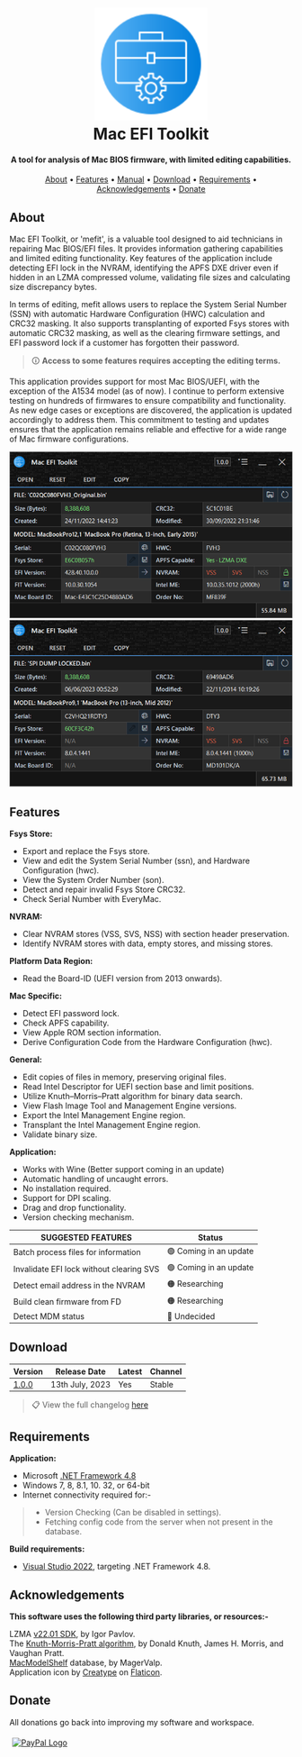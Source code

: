 <h1 align="center">
<img width="200" src="files/images/img128px.png" alt="SMCFT Logo">
<br>
Mac EFI Toolkit
</h1>

<h4 align="center">A tool for analysis of Mac BIOS firmware, with limited editing capabilities.</h4>
<p align="center">
  <a href="#about">About</a> •
  <a href="#features">Features</a> •
  <a href="MANUAL.md">Manual</a> •
  <a href="#download">Download</a> •
  <a href="#requirements">Requirements</a> •
  <a href="#acknowledgements">Acknowledgements</a> •
  <a href="#donate">Donate</a>
</p>

## About

Mac EFI Toolkit, or 'mefit', is a valuable tool designed to aid technicians in repairing Mac BIOS/EFI files. It provides information gathering capabilities and limited editing functionality. Key features of the application include detecting EFI lock in the NVRAM, identifying the APFS DXE driver even if hidden in an LZMA compressed volume, validating file sizes and calculating size discrepancy bytes.

In terms of editing, mefit allows users to replace the System Serial Number (SSN) with automatic Hardware Configuration (HWC) calculation and CRC32 masking. It also supports transplanting of exported Fsys stores with automatic CRC32 masking, as well as the clearing firmware settings, and EFI password lock if a customer has forgotten their password.

>🛈 **Access to some features requires accepting the editing terms.**

This application provides support for most Mac BIOS/UEFI, with the exception of the A1534 model (as of now). I continue to perform extensive testing on hundreds of firmwares to ensure compatibility and functionality. As new edge cases or exceptions are discovered, the application is updated accordingly to address them. This commitment to testing and updates ensures that the application remains reliable and effective for a wide range of Mac firmware configurations.

<img width="550" src="files/images/met.png" alt="MET">
<img width="550" src="files/images/met_alt.png" alt="MET_ALT">

## Features

**Fsys Store:**
- Export and replace the Fsys store.
- View and edit the System Serial Number (ssn), and Hardware Configuration (hwc).
- View the System Order Number (son).
- Detect and repair invalid Fsys Store CRC32.
- Check Serial Number with EveryMac.

**NVRAM:**
- Clear NVRAM stores (VSS, SVS, NSS) with section header preservation.
- Identify NVRAM stores with data, empty stores, and missing stores.

**Platform Data Region:**
- Read the Board-ID (UEFI version from 2013 onwards).

**Mac Specific:**
- Detect EFI password lock.
- Check APFS capability.
- View Apple ROM section information.
- Derive Configuration Code from the Hardware Configuration (hwc).

**General:**
- Edit copies of files in memory, preserving original files.
- Read Intel Descriptor for UEFI section base and limit positions.
- Utilize Knuth–Morris–Pratt algorithm for binary data search.
- View Flash Image Tool and Management Engine versions.
- Export the Intel Management Engine region.
- Transplant the Intel Management Engine region.
- Validate binary size.

**Application:**

- Works with Wine (Better support coming in an update)
- Automatic handling of uncaught errors.
- No installation required.
- Support for DPI scaling.
- Drag and drop functionality.
- Version checking mechanism.

| SUGGESTED FEATURES                         | Status                |
|--------------------------------------------|-----------------------|
| Batch process files for information        |🟢 Coming in an update |
| Invalidate EFI lock without clearing SVS   |🟢 Coming in an update |
| Detect email address in the NVRAM          |🟠 Researching         |
| Build clean firmware from FD               |🟠 Researching         |
| Detect MDM status                          |🔴 Undecided           |

## Download

| Version| Release Date| Latest | Channel |
|--------|-------------|--------|---------|
|[1.0.0](https://github.com/MuertoGB/MacEfiToolkit/releases/latest)| 13th July, 2023 | Yes | Stable |

> 📋 View the full changelog [here](CHANGELOG.md)

## Requirements

**Application:**
- Microsoft [.NET Framework 4.8](https://dotnet.microsoft.com/en-us/download/dotnet-framework/net48)
- Windows 7, 8, 8.1, 10. 32, or 64-bit
- Internet connectivity required for:-
> - Version Checking (Can be disabled in settings).
> - Fetching config code from the server when not present in the database.

**Build requirements:**
- [Visual Studio 2022](https:/visualstudio.microsoft.com/vs/), targeting .NET Framework 4.8.

## Acknowledgements

**This software uses the following third party libraries, or resources:-**

LZMA [v22.01 SDK](https://www.7-zip.org/sdk.html), by Igor Pavlov.\
The [Knuth-Morris-Pratt algorithm](https://en.wikipedia.org/wiki/Knuth%E2%80%93Morris%E2%80%93Pratt_algorithm), by Donald Knuth, James H. Morris, and  Vaughan Pratt.\
[MacModelShelf](https://github.com/MagerValp/MacModelShelf) database, by MagerValp.\
Application icon by [Creatype](https://www.flaticon.com/free-icon/toolkit_6457096?term=toolkit&page=1&position=38&origin=search&related_id=6457096) on [Flaticon](https://www.flaticon.com).

## Donate

All donations go back into improving my software and workspace.

<a href="https://www.paypal.com/donate/?hosted_button_id=Z88F3UEZB47SQ"><img width="160" src="https://www.paypalobjects.com/webstatic/mktg/Logo/pp-logo-200px.png" alt="PayPal Logo" vspace="5" hspace="5"></a>

